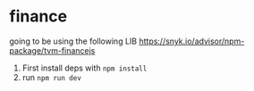 # finance


going to be using the following LIB
https://snyk.io/advisor/npm-package/tvm-financejs

1. First install deps with `npm install`
2. run `npm run dev`